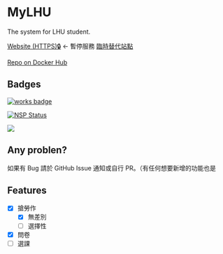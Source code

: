 # MyLHU

The system for LHU student.

[Website (HTTPS)🔒](https://mylhu.arukascloud.io/) <- 暫停服務
[臨時替代站點](http://mylhu-test-hans.7e14.starter-us-west-2.openshiftapps.com/#/)

[Repo on Docker Hub](https://hub.docker.com/r/hans00/mylhu/)

## Badges

[![works badge](https://cdn.rawgit.com/nikku/works-on-my-machine/v0.2.0/badge.svg)](https://github.com/nikku/works-on-my-machine)

[![NSP Status](https://nodesecurity.io/orgs/hans00/projects/11378212-7f31-40ae-9ebf-d7303f96676e/badge)](https://nodesecurity.io/orgs/hans00/projects/11378212-7f31-40ae-9ebf-d7303f96676e)

[![](https://images.microbadger.com/badges/image/hans00/mylhu.svg)](https://microbadger.com/images/hans00/mylhu)

## Any problen?

如果有 Bug 請於 GitHub Issue 通知或自行 PR。（有任何想要新增的功能也是

## Features

- [x] 搶勞作
    - [x] 無差別
    - [ ] 選擇性
- [x] 問卷
- [ ] 選課
